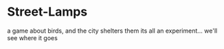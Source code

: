 # Street-Lamps
a game about birds, and the city shelters them
its all an experiment... we'll see where it goes
